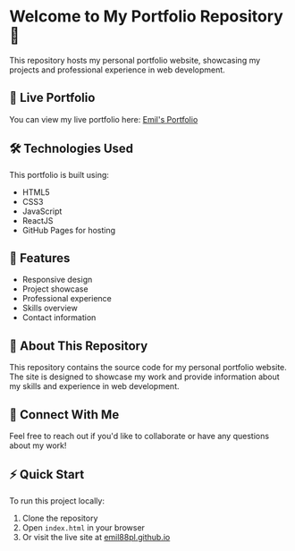 # Welcome to My Portfolio Repository 👋

This repository hosts my personal portfolio website, showcasing my projects and professional experience in web development.

## 📌 Live Portfolio

You can view my live portfolio here: [Emil's Portfolio](https://emil88pl.github.io/)

## 🛠️ Technologies Used

This portfolio is built using:
- HTML5
- CSS3
- JavaScript
- ReactJS
- GitHub Pages for hosting

## 🌟 Features

- Responsive design
- Project showcase
- Professional experience
- Skills overview
- Contact information

## 📝 About This Repository

This repository contains the source code for my personal portfolio website. The site is designed to showcase my work and provide information about my skills and experience in web development.

## 🤝 Connect With Me

Feel free to reach out if you'd like to collaborate or have any questions about my work!

## ⚡ Quick Start

To run this project locally:
1. Clone the repository
2. Open `index.html` in your browser
3. Or visit the live site at [emil88pl.github.io](https://emil88pl.github.io/)
